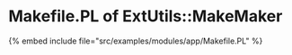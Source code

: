 # Makefile.PL of ExtUtils::MakeMaker

{% embed include file="src/examples/modules/app/Makefile.PL" %}
